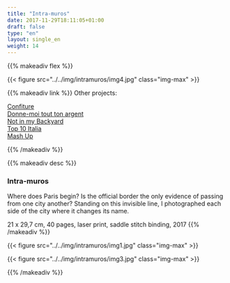 ```yaml
---
title: "Intra-muros"
date: 2017-11-29T18:11:05+01:00
draft: false
type: "en"
layout: single_en
weight: 14
---
```


{{% makeadiv flex %}}

{{< figure src="../../img/intramuros/img4.jpg" class="img-max" >}}

{{% makeadiv link %}}
Other projects:

[Confiture](https://carolinesorin.com/en/confiture)  
[Donne-moi tout ton argent](https://carolinesorin.com/en/argent)  
[Not in my Backyard](https://carolinesorin.com/en/backyard)  
[Top 10 Italia](https://carolinesorin.com/en/italia)  
[Mash Up](https://carolinesorin.com/en/archi)

{{% /makeadiv %}}

{{% makeadiv desc %}}
### Intra-muros

Where does Paris begin? Is the official border the only evidence of passing from one city another? Standing on this invisible line, I photographed each side of the city where it changes its name.

21 x 29,7 cm, 40 pages, laser print, saddle stitch binding, 2017
{{% /makeadiv %}}

{{< figure src="../../img/intramuros/img1.jpg" class="img-max" >}}

{{< figure src="../../img/intramuros/img3.jpg" class="img-max" >}}

{{% /makeadiv %}}